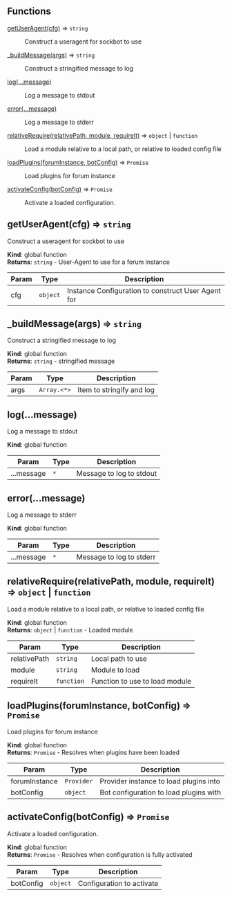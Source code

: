 ## Functions

<dl>
<dt><a href="#getUserAgent">getUserAgent(cfg)</a> ⇒ <code>string</code></dt>
<dd><p>Construct a useragent for sockbot to use</p>
</dd>
<dt><a href="#_buildMessage">_buildMessage(args)</a> ⇒ <code>string</code></dt>
<dd><p>Construct a stringified message to log</p>
</dd>
<dt><a href="#log">log(...message)</a></dt>
<dd><p>Log a message to stdout</p>
</dd>
<dt><a href="#error">error(...message)</a></dt>
<dd><p>Log a message to stderr</p>
</dd>
<dt><a href="#relativeRequire">relativeRequire(relativePath, module, requireIt)</a> ⇒ <code>object</code> | <code>function</code></dt>
<dd><p>Load a module relative to a local path, or relative to loaded config file</p>
</dd>
<dt><a href="#loadPlugins">loadPlugins(forumInstance, botConfig)</a> ⇒ <code>Promise</code></dt>
<dd><p>Load plugins for forum instance</p>
</dd>
<dt><a href="#activateConfig">activateConfig(botConfig)</a> ⇒ <code>Promise</code></dt>
<dd><p>Activate a loaded configuration.</p>
</dd>
</dl>

<a name="getUserAgent"></a>

## getUserAgent(cfg) ⇒ <code>string</code>
Construct a useragent for sockbot to use

**Kind**: global function  
**Returns**: <code>string</code> - User-Agent to use for a forum instance  

| Param | Type | Description |
| --- | --- | --- |
| cfg | <code>object</code> | Instance Configuration to construct User Agent for |

<a name="_buildMessage"></a>

## _buildMessage(args) ⇒ <code>string</code>
Construct a stringified message to log

**Kind**: global function  
**Returns**: <code>string</code> - stringified message  

| Param | Type | Description |
| --- | --- | --- |
| args | <code>Array.&lt;\*&gt;</code> | Item to stringify and log |

<a name="log"></a>

## log(...message)
Log a message to stdout

**Kind**: global function  

| Param | Type | Description |
| --- | --- | --- |
| ...message | <code>\*</code> | Message to log to stdout |

<a name="error"></a>

## error(...message)
Log a message to stderr

**Kind**: global function  

| Param | Type | Description |
| --- | --- | --- |
| ...message | <code>\*</code> | Message to log to stderr |

<a name="relativeRequire"></a>

## relativeRequire(relativePath, module, requireIt) ⇒ <code>object</code> &#124; <code>function</code>
Load a module relative to a local path, or relative to loaded config file

**Kind**: global function  
**Returns**: <code>object</code> &#124; <code>function</code> - Loaded module  

| Param | Type | Description |
| --- | --- | --- |
| relativePath | <code>string</code> | Local path to use |
| module | <code>string</code> | Module to load |
| requireIt | <code>function</code> | Function to use to load module |

<a name="loadPlugins"></a>

## loadPlugins(forumInstance, botConfig) ⇒ <code>Promise</code>
Load plugins for forum instance

**Kind**: global function  
**Returns**: <code>Promise</code> - Resolves when plugins have been loaded  

| Param | Type | Description |
| --- | --- | --- |
| forumInstance | <code>Provider</code> | Provider instance to load plugins into |
| botConfig | <code>object</code> | Bot configuration to load plugins with |

<a name="activateConfig"></a>

## activateConfig(botConfig) ⇒ <code>Promise</code>
Activate a loaded configuration.

**Kind**: global function  
**Returns**: <code>Promise</code> - Resolves when configuration is fully activated  

| Param | Type | Description |
| --- | --- | --- |
| botConfig | <code>object</code> | Configuration to activate |

